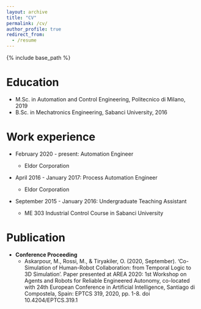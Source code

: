 ```yaml
---
layout: archive
title: "CV"
permalink: /cv/
author_profile: true
redirect_from:
  - /resume
---
```


{% include base_path %}

Education
======
* M.Sc. in Automation and Control Engineering, Politecnico di Milano, 2019
* B.Sc. in Mechatronics Engineering, Sabanci University, 2016

Work experience
======
* February 2020 - present: Automation Engineer
  * Eldor Corporation

* April 2016 - January 2017: Process Automation Engineer
  * Eldor Corporation
  
* September 2015 - January 2016: Undergraduate Teaching Assistant
  * ME 303 Industrial Control Course in Sabanci University
  
Publication
======
* <b>Conference Proceeding</b>
  * Askarpour, M., Rossi, M., & Tiryakiler, O. (2020, September). ‘Co-Simulation of Human-Robot Collaboration: from Temporal Logic to 3D Simulation’. Paper presented at AREA 2020: 1st Workshop on Agents and Robots for Reliable Engineered Autonomy, co-located with 24th European Conference in Artificial Intelligence, Santiago di Compostela, Spain: EPTCS 319, 2020, pp. 1-8. doi 10.4204/EPTCS.319.1 

